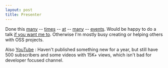 ```yaml
---
layout: post
title: Presenter
---
```

Done this [many](http://www.meetup.com/Melbourne-ALT-NET/events/115068682/) -- [times](http://www.meetup.com/Melbourne-ALT-NET/events/123024172/) -- [at](http://www.meetup.com/Melbourne-ALT-NET/events/105244942/) -- [many](http://lanyrd.com/2015/decompressau/) -- [events](http://www.meetup.com/AngularJS-Melbourne/events/221359461/). Would be happy to do a talk [if you want me to](https://twitter.com/basarat). Otherwise I'm mostly busy creating or helping others with OSS projects.

Also [YouTube](http://youtube.com/basaratali) : Haven't published something new for a year, but still have 500 subscribers and some videos with 15K+ views, which isn't bad for developer focused channel.
